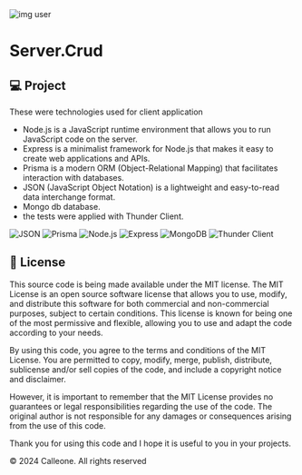 <img src = "https://github.com/Carleone-Souza-Santos/Portf-lio/blob/master/src/assets/imgUserjob.png?raw=true" alt="img user"/>
<h1>Server.Crud</h1>
<h2>💻 Project</h2>

<p> These were technologies used for client application</p>

* Node.js is a JavaScript runtime environment that allows you to run JavaScript code on the server.
* Express is a minimalist framework for Node.js that makes it easy to create web applications and APIs.
* Prisma is a modern ORM (Object-Relational Mapping) that facilitates interaction with databases.
* JSON (JavaScript Object Notation) is a lightweight and easy-to-read data interchange format.
* Mongo db database.
* the tests were applied with Thunder Client.

![JSON](https://img.shields.io/badge/JSON-000000?style=for-the-badge&logo=json&logoColor=white)
![Prisma](https://img.shields.io/badge/Prisma-2D3748?style=for-the-badge&logo=prisma&logoColor=white)
![Node.js](https://img.shields.io/badge/Node.js-339933?style=for-the-badge&logo=nodedotjs&logoColor=white)
![Express](https://img.shields.io/badge/Express-000000?style=for-the-badge&logo=express&logoColor=white)
![MongoDB](https://img.shields.io/badge/MongoDB-47A248?style=for-the-badge&logo=mongodb&logoColor=white)
![Thunder Client](https://img.shields.io/badge/Thunder_Client-000000?style=for-the-badge&logo=thunderclient&logoColor=white)


<h2>📝 License</h2>

This source code is being made available under the MIT license. The MIT License is an open source software license that allows you to use, modify, and distribute this software for both commercial and non-commercial purposes, subject to certain conditions. This license is known for being one of the most permissive and flexible, allowing you to use and adapt the code according to your needs.

By using this code, you agree to the terms and conditions of the MIT License. You are permitted to copy, modify, merge, publish, distribute, sublicense and/or sell copies of the code, and include a copyright notice and disclaimer.

However, it is important to remember that the MIT License provides no guarantees or legal responsibilities regarding the use of the code. The original author is not responsible for any damages or consequences arising from the use of this code.

Thank you for using this code and I hope it is useful to you in your projects.

   <p>© 2024 Calleone. All rights reserved</p>
